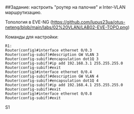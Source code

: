 ##Задание: настроить "роутер на палочке" и Inter-VLAN маршрутизацию.

Топология в EVE-NG
(https://github.com/lupus23ua/otus-neteng/blob/main/labs/02%20VLAN/LAB02-EVE-TOPO.png)

Команды для настройки:
```
R1:
Router(config)#interface ethernet 0/0.3
Router(config-subif)#description GW VLAN 3
Router(config-subif)#encapsulation dot1Q 3
Router(config-subif)#ip add 192.168.3.1 255.255.255.0
Router(config-subif)#exit
Router(config)#interface ethernet 0/0.4        
Router(config-subif)#description GW VLAN 4
Router(config-subif)#encapsulation dot1Q 4
Router(config-subif)#ip add 192.168.4.1 255.255.255.0
Router(config-subif)#exit
Router(config)#interface ethernet 0/0.8
Router(config-subif)#exit
```

S1
